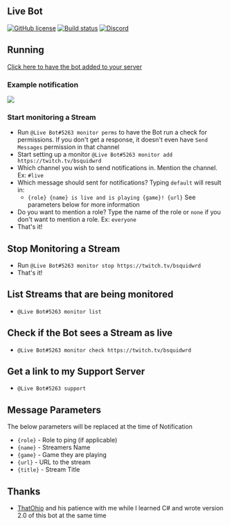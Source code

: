 ## Live Bot
[![GitHub license](https://img.shields.io/github/license/bsquidwrd/LiveBot.svg)](https://github.com/bsquidwrd/LiveBot/blob/master/LICENSE) [![Build status](https://ci.appveyor.com/api/projects/status/mo984v4k8j5k6ema?svg=true)](https://ci.appveyor.com/project/Bsquidwrd47752/livebot) [![Discord](https://discordapp.com/api/guilds/350337137079746581/widget.png?style=shield)](https://discord.gg/zXkb4JP)


## Running
[Click here to have the bot added to your server](https://discordapp.com/oauth2/authorize?client_id=334870738257444865&scope=bot&permissions=518208)

### Example notification
<img src="https://i.imgur.com/n2RXb1E.png" />

### Start monitoring a Stream
* Run `@Live Bot#5263 monitor perms` to have the Bot run a check for permissions. If you don't get a response, it doesn't even have `Send Messages` permission in that channel
* Start setting up a monitor `@Live Bot#5263 monitor add https://twitch.tv/bsquidwrd`
* Which channel you wish to send notifications in. Mention the channel. Ex: `#live`
* Which message should sent for notifications? Typing `default` will result in:
  * `{role} {name} is live and is playing {game}! {url}` See parameters below for more information
* Do you want to mention a role? Type the name of the role or `none` if you don't want to mention a role. Ex: `everyone`
* That's it!

## Stop Monitoring a Stream
* Run `@Live Bot#5263 monitor stop https://twitch.tv/bsquidwrd`
* That's it!

## List Streams that are being monitored
* `@Live Bot#5263 monitor list`

## Check if the Bot sees a Stream as live
* `@Live Bot#5263 monitor check https://twitch.tv/bsquidwrd`

## Get a link to my Support Server
* `@Live Bot#5263 support`

## Message Parameters
The below parameters will be replaced at the time of Notification
* `{role}` - Role to ping (if applicable)
* `{name}` - Streamers Name
* `{game}` - Game they are playing
* `{url}` - URL to the stream
* `{title}` - Stream Title


## Thanks
- [ThatOhio](https://github.com/thatohio) and his patience with me while I learned C# and wrote version 2.0 of this bot at the same time

